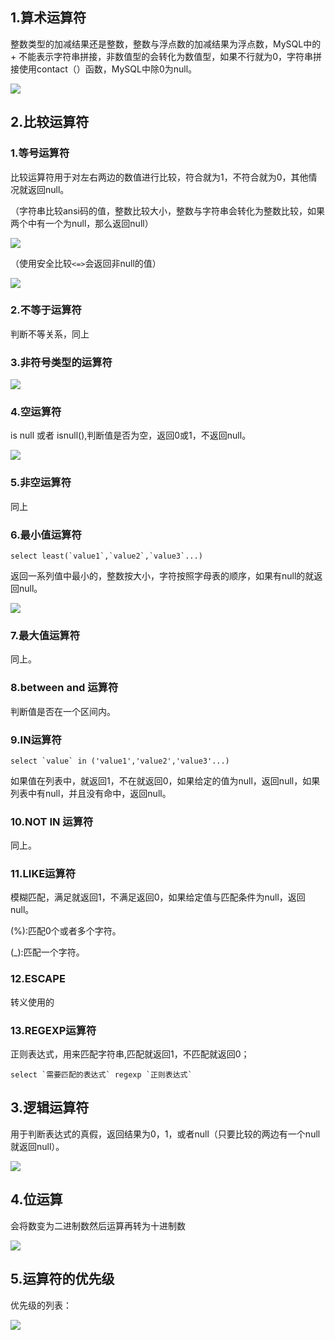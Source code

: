 ## 1.算术运算符

整数类型的加减结果还是整数，整数与浮点数的加减结果为浮点数，MySQL中的 + 不能表示字符串拼接，非数值型的会转化为数值型，如果不行就为0，字符串拼接使用contact（）函数，MySQL中除0为null。

![](E:\文档\博文\数据库\asset\Snipaste_2022-12-04_14-57-34.png)

## 2.比较运算符

### 1.等号运算符

比较运算符用于对左右两边的数值进行比较，符合就为1，不符合就为0，其他情况就返回null。

（字符串比较ansi码的值，整数比较大小，整数与字符串会转化为整数比较，如果两个中有一个为null，那么返回null）

![](E:\文档\博文\数据库\asset\Snipaste_2022-12-04_15-04-28.png)

（使用安全比较`<=>`会返回非null的值）

![](E:\文档\博文\数据库\asset\Snipaste_2022-12-04_15-08-58.png)

### 2.不等于运算符

判断不等关系，同上

### 3.非符号类型的运算符

![](E:\文档\博文\数据库\asset\Snipaste_2022-12-04_15-11-48.png)

### 4.空运算符

is null 或者 isnull(),判断值是否为空，返回0或1，不返回null。

![](E:\文档\博文\数据库\asset\Snipaste_2022-12-04_15-14-13.png)

### 5.非空运算符

同上

### 6.最小值运算符

```mysql
select least(`value1`,`value2`,`value3`...)
```

返回一系列值中最小的，整数按大小，字符按照字母表的顺序，如果有null的就返回null。

![](E:\文档\博文\数据库\asset\Snipaste_2022-12-04_15-20-41.png)

### 7.最大值运算符

同上。

### 8.between and 运算符

判断值是否在一个区间内。

### 9.IN运算符

```mysql
select `value` in ('value1','value2','value3'...)
```

如果值在列表中，就返回1，不在就返回0，如果给定的值为null，返回null，如果列表中有null，并且没有命中，返回null。

### 10.NOT IN 运算符

同上。

### 11.LIKE运算符

模糊匹配，满足就返回1，不满足返回0，如果给定值与匹配条件为null，返回null。

(%):匹配0个或者多个字符。

(_):匹配一个字符。

### 12.ESCAPE

转义使用的

### 13.REGEXP运算符

正则表达式，用来匹配字符串,匹配就返回1，不匹配就返回0；

```mysql
select `需要匹配的表达式` regexp `正则表达式` 
```



## 3.逻辑运算符

用于判断表达式的真假，返回结果为0，1，或者null（只要比较的两边有一个null就返回null）。

![](E:\文档\博文\数据库\asset\Snipaste_2022-12-04_15-58-20.png)

## 4.位运算

会将数变为二进制数然后运算再转为十进制数

![](E:\文档\博文\数据库\asset\Snipaste_2022-12-04_16-05-25.png)

## 5.运算符的优先级

优先级的列表：

![](E:\文档\博文\数据库\asset\Snipaste_2022-12-04_16-19-51.png)

